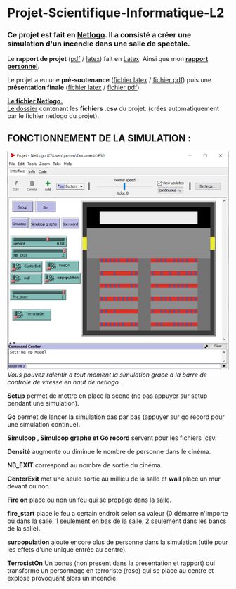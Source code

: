 # Projet-Scientifique-Informatique-L2
### Ce projet est fait en [Netlogo](https://fr.wikipedia.org/wiki/NetLogo). Il a consisté a créer une simulation d'un incendie dans une salle de spectale.

Le **rapport de projet** ([pdf](https://github.com/Mentra20/Projet-Scientifique-Informatique-L2/blob/master/Rapport/Rapport.pdf) / [latex](https://github.com/Mentra20/Projet-Scientifique-Informatique-L2/blob/master/Rapport/Rapport.tex)) fait en [Latex](https://fr.wikipedia.org/wiki/LaTeX). Ainsi que mon [**rapport personnel**](https://github.com/Mentra20/Projet-Scientifique-Informatique-L2/blob/master/journal_perso_Martin-dEscrienne.pdf).  

Le projet a eu une **pré-soutenance** ([fichier latex](https://github.com/Mentra20/Projet-Scientifique-Informatique-L2/blob/master/Presentation1/Presentation.tex) / [fichier pdf](https://github.com/Mentra20/Projet-Scientifique-Informatique-L2/blob/master/Presentation1/Presentation.pdf)) puis une **présentation finale** ([fichier latex](https://github.com/Mentra20/Projet-Scientifique-Informatique-L2/blob/master/Presentation2/Presentation_finale.tex) / [fichier pdf](https://github.com/Mentra20/Projet-Scientifique-Informatique-L2/blob/master/Presentation2/Presentation_finale.pdf)).  

[**Le fichier Netlogo.**](https://github.com/Mentra20/Projet-Scientifique-Informatique-L2/blob/master/Projet.nlogo)  
[Le dossier](https://github.com/Mentra20/Projet-Scientifique-Informatique-L2/tree/master/csv) contenant les **fichiers .csv** du projet. (créés automatiquement par le fichier netlogo du projet).

## FONCTIONNEMENT DE LA SIMULATION : 
![](https://github.com/Mentra20/Projet-Scientifique-Informatique-L2/blob/master/Screen.PNG)
*Vous pouvez ralentir a tout moment la simulation grace a la barre de controle de vitesse en haut de netlogo.* 

**Setup** permet de mettre en place la scene (ne pas appuyer sur setup pendant une simulation).  

**Go** permet de lancer la simulation pas par pas (appuyer sur go record pour une simulation continue).  

**Simuloop , Simuloop graphe et Go record** servent pour les fichiers .csv.  

**Densité** augmente ou diminue le nombre de personne dans le cinéma.  

**NB_EXIT** correspond au nombre de sortie du cinéma.  

**CenterExit** met une seule sortie au millieu de la salle et **wall** place un mur devant ou non.  

**Fire on** place ou non un feu qui se propage dans la salle. 

**fire_start** place le feu a certain endroit selon sa valeur (0 démarre n'importe où dans la salle, 1 seulement en bas de la salle, 2 seulement dans les bancs de la salle).  

**surpopulation** ajoute encore plus de personne dans la simulation (utile pour les effets d'une unique entrée au centre).  

**TerrosistOn** Un bonus (non present dans la presentation et rapport) qui transforme un personnage en terroriste (rose) qui se place au centre et explose provoquant alors un incendie. 

